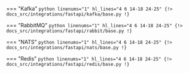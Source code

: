 === "Kafka"
    ```python linenums="1" hl_lines="4 6 14-18 24-25"
    {!> docs_src/integrations/fastapi/kafka/base.py !}
    ```

=== "RabbitMQ"
    ```python linenums="1" hl_lines="4 6 14-18 24-25"
    {!> docs_src/integrations/fastapi/rabbit/base.py !}
    ```

=== "NATS"
    ```python linenums="1" hl_lines="4 6 14-18 24-25"
    {!> docs_src/integrations/fastapi/nats/base.py !}
    ```

=== "Redis"
    ```python linenums="1" hl_lines="4 6 14-18 24-25"
    {!> docs_src/integrations/fastapi/redis/base.py !}
    ```
